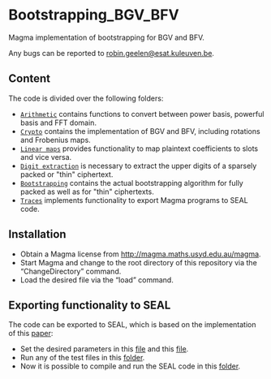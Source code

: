 # Bootstrapping_BGV_BFV

Magma implementation of bootstrapping for BGV and BFV.

Any bugs can be reported to robin.geelen@esat.kuleuven.be.

## Content

The code is divided over the following folders:
* [`Arithmetic`](Arithmetic) contains functions to convert between power basis, powerful basis and FFT domain.
* [`Crypto`](Crypto) contains the implementation of BGV and BFV, including rotations and Frobenius maps.
* [`Linear maps`](Linear%20maps) provides functionality to map plaintext coefficients to slots and vice versa.
* [`Digit extraction`](Digit%20extraction) is necessary to extract the upper digits of a sparsely packed or "thin" ciphertext.
* [`Bootstrapping`](Bootstrapping) contains the actual bootstrapping algorithm for fully packed as well as for "thin" ciphertexts.
* [`Traces`](Traces) implements functionality to export Magma programs to SEAL code.

## Installation

* Obtain a Magma license from http://magma.maths.usyd.edu.au/magma.
* Start Magma and change to the root directory of this repository via the “ChangeDirectory” command.
* Load the desired file via the “load” command.

## Exporting functionality to SEAL

The code can be exported to SEAL, which is based on the implementation of this [paper](https://eprint.iacr.org/2023/1304):
* Set the desired parameters in this [file](Crypto/Params.m) and this [file](Bootstrapping_SEAL/seal.cpp).
* Run any of the test files in this [folder](Bootstrapping).
* Now it is possible to compile and run the SEAL code in this [folder](Bootstrapping_SEAL).
